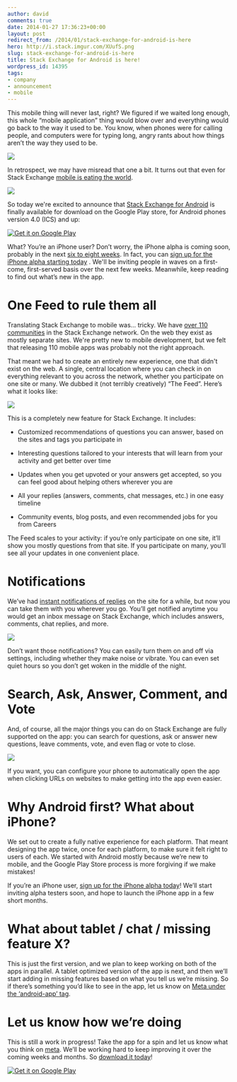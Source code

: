 ```yaml
---
author: david
comments: true
date: 2014-01-27 17:36:23+00:00
layout: post
redirect_from: /2014/01/stack-exchange-for-android-is-here
hero: http://i.stack.imgur.com/XUufS.png
slug: stack-exchange-for-android-is-here
title: Stack Exchange for Android is here!
wordpress_id: 14395
tags:
- company
- announcement
- mobile
---
```


This mobile thing will never last, right? We figured if we waited long enough, this whole “mobile application” thing would blow over and everything would go back to the way it used to be. You know, when phones were for calling people, and computers were for typing long, angry rants about how things aren’t the way they used to be.




![](http://i.stack.imgur.com/XUufS.png)




In retrospect, we may have misread that one a bit. It turns out that even for Stack Exchange [mobile is eating the world](http://www.slideshare.net/bge20/2013-05-bea).




[![](http://i.stack.imgur.com/VK557.png)](https://www.quantcast.com/p-c1rF4kxgLUzNc)


So today we're excited to announce that [Stack Exchange for Android](https://play.google.com/store/apps/details?id=com.stackexchange.marvin&referrer=utm_source%3Dblog) is finally available for download on the Google Play store, for Android phones version 4.0 (ICS) and up:


[
![Get it on Google Play](https://developer.android.com/images/brand/en_generic_rgb_wo_60.png)
](https://play.google.com/store/apps/details?id=com.stackexchange.marvin&referrer=utm_source%3Dblog)




What? You’re an iPhone user? Don’t worry, the iPhone alpha is coming soon, probably in the next [six to eight weeks](http://meta.stackoverflow.com/a/19514/146719). In fact, you can [sign up for the iPhone alpha starting today](https://docs.google.com/forms/d/18ZDfsBm35cV72Gzf88zPaMLQwrSRPwP2__RnPb-uqTs/viewform) . We'll be inviting people in waves on a first-come, first-served basis over the next few weeks. Meanwhile, keep reading to find out what’s new in the app.





# One Feed to rule them all




Translating Stack Exchange to mobile was… tricky. We have [over 110 communities](http://stackexchange.com/sites) in the Stack Exchange network. On the web they exist as mostly separate sites. We're pretty new to mobile development, but we felt that releasing 110 mobile apps was probably not the right approach.




That meant we had to create an entirely new experience, one that didn't exist on the web. A single, central location where you can check in on everything relevant to you across the network, whether you participate on one site or many. We dubbed it (not terribly creatively) “The Feed”. Here’s what it looks like:




![](http://i.stack.imgur.com/f8008.png)




This is a completely new feature for Stack Exchange. It includes:






	
  * Customized recommendations of questions you can answer, based on the sites and tags you participate in

	
  * Interesting questions tailored to your interests that will learn from your activity and get better over time

	
  * Updates when you get upvoted or your answers get accepted, so you can feel good about helping others wherever you are

	
  * All your replies (answers, comments, chat messages, etc.) in one easy timeline

	
  * Community events, blog posts, and even recommended jobs for you from Careers




The Feed scales to your activity: if you’re only participate on one site, it’ll show you mostly questions from that site. If you participate on many, you’ll see all your updates in one convenient place.





# Notifications




We’ve had [instant notifications of replies](http://blog.stackoverflow.com/2010/09/new-global-inbox/) on the site for a while, but now you can take them with you wherever you go. You’ll get notified anytime you would get an inbox message on Stack Exchange, which includes answers, comments, chat replies, and more.




![](http://i.stack.imgur.com/j2i7T.png)




Don’t want those notifications? You can easily turn them on and off via settings, including whether they make noise or vibrate. You can even set quiet hours so you don’t get woken in the middle of the night.





# Search, Ask, Answer, Comment, and Vote




And, of course, all the major things you can do on Stack Exchange are fully supported on the app: you can search for questions, ask or answer new questions, leave comments, vote, and even flag or vote to close.




![](http://i.stack.imgur.com/MsMeH.png)




If you want, you can configure your phone to automatically open the app when clicking URLs on websites to make getting into the app even easier.





# Why Android first? What about iPhone?




We set out to create a fully native experience for each platform. That meant designing the app twice, once for each platform, to make sure it felt right to users of each. We started with Android mostly because we’re new to mobile, and the Google Play Store process is more forgiving if we make mistakes!




If you’re an iPhone user, [sign up for the iPhone alpha today](https://docs.google.com/forms/d/18ZDfsBm35cV72Gzf88zPaMLQwrSRPwP2__RnPb-uqTs/viewform)! We’ll start inviting alpha testers soon, and hope to launch the iPhone app in a few short months.





# What about tablet / chat / missing feature X?




This is just the first version, and we plan to keep working on both of the apps in parallel. A tablet optimized version of the app is next, and then we’ll start adding in missing features based on what you tell us we’re missing. So if there’s something you’d like to see in the app, let us know on [Meta under the ‘android-app’ tag](http://meta.stackoverflow.com/questions/tagged/android-app).





# Let us know how we’re doing




This is still a work in progress! Take the app for a spin and let us know what you think on [meta](http://meta.stackexchange.com/questions/tagged/android-app). We’ll be working hard to keep improving it over the coming weeks and months. So [download it today](https://play.google.com/store/apps/details?id=com.stackexchange.marvin&referrer=utm_source%3Dblog)!




[
![Get it on Google Play](https://developer.android.com/images/brand/en_generic_rgb_wo_60.png)
](https://play.google.com/store/apps/details?id=com.stackexchange.marvin&referrer=utm_source%3Dblog)
